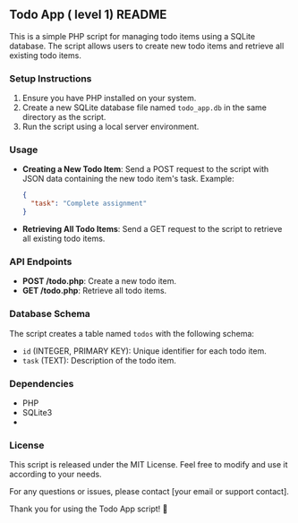 ## Todo App ( level 1) README

This is a simple PHP script for managing todo items using a SQLite database. The script allows users to create new todo items and retrieve all existing todo items.

### Setup Instructions
1. Ensure you have PHP installed on your system.
2. Create a new SQLite database file named `todo_app.db` in the same directory as the script.
3. Run the script using a local server environment.

### Usage
- **Creating a New Todo Item**: Send a POST request to the script with JSON data containing the new todo item's task. Example:
  ```json
  {
    "task": "Complete assignment"
  }
  ```
- **Retrieving All Todo Items**: Send a GET request to the script to retrieve all existing todo items.

### API Endpoints
- **POST /todo.php**: Create a new todo item.
- **GET /todo.php**: Retrieve all todo items.

### Database Schema
The script creates a table named `todos` with the following schema:
- `id` (INTEGER, PRIMARY KEY): Unique identifier for each todo item.
- `task` (TEXT): Description of the todo item.

### Dependencies
- PHP
- SQLite3
- 
### License
This script is released under the MIT License. Feel free to modify and use it according to your needs.

For any questions or issues, please contact [your email or support contact].

Thank you for using the Todo App script! 🚀